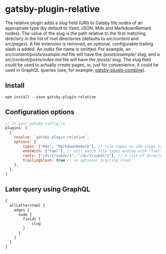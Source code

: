 # gatsby-plugin-relative

The relative plugin adds a *slug* field (URI) to Gatsby file nodes of an appropriate type (by default to Yaml, JSON, Mdx and MarkdownRemark nodes). The value of the slug is the path relative to the first matching directory in the list of root directories (defaults to *src/content* and *src/pages*). A file extension is removed, an optional, configurable trailing slash is added. An *index* file name is omitted. For example, an *src/content/posts/example.md* file will have the */posts/example/* slug, and a *src/content/posts/index.md* file will have the */posts/* slug. The slug field could be used to actually create pages, or, just for convenience, it could be used in GraphQL queries (see, for example, [gatsby-plugin-combine](https://github.com/act-labs/gatsby-plugin-combine)).


## Install

`npm install --save gatsby-plugin-relative`

## Configuration options

```javascript
// In your gatsby-config.js
plugins: [
  {
    resolve: `gatsby-plugin-relative`,
    options: {
        types: ["Mdx", "MarkdownRemark"], // file types to add slugs to
        endsWith: ["Yaml"], // will match file types ending with "Yaml", e.g., LettersYaml or SnippetsYaml
        roots: ["/dir1/subdir1", "/dir2/subdir2"], // a list of directories relative to which slugs are calculated (defaults to *src/content* and *src/pages*)
        trailingSlash: true // an optional trailing slash
    },
  },
]
```

## Later query using GraphQL

```graphql
{
  allLettersYaml {
    edges {
      node {
        fields {
            slug
        }
      }
    }
  }
}
```
